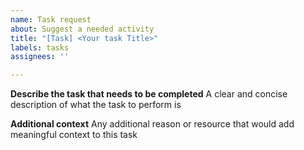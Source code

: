 ```yaml
---
name: Task request
about: Suggest a needed activity
title: "[Task] <Your task Title>"
labels: tasks
assignees: ''

---
```


**Describe the task that needs to be completed**
A clear and concise description of what the task to perform is

**Additional context**
Any additional reason or resource that would add meaningful context to this task
